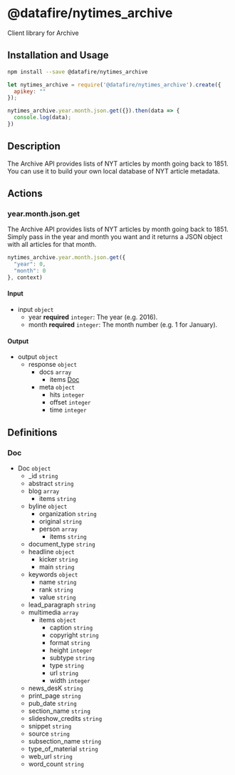 # @datafire/nytimes_archive

Client library for Archive

## Installation and Usage
```bash
npm install --save @datafire/nytimes_archive
```
```js
let nytimes_archive = require('@datafire/nytimes_archive').create({
  apikey: ""
});

nytimes_archive.year.month.json.get({}).then(data => {
  console.log(data);
})
```

## Description

The Archive API provides lists of NYT articles by month going back to 1851.  You can use it to build your own local database of NYT article metadata.

## Actions

### year.month.json.get
The Archive API provides lists of NYT articles by month going back to 1851.  Simply pass in the year and month you want and it returns a JSON object with all articles for that month.



```js
nytimes_archive.year.month.json.get({
  "year": 0,
  "month": 0
}, context)
```

#### Input
* input `object`
  * year **required** `integer`: The year (e.g. 2016).
  * month **required** `integer`: The month number (e.g. 1 for January).

#### Output
* output `object`
  * response `object`
    * docs `array`
      * items [Doc](#doc)
    * meta `object`
      * hits `integer`
      * offset `integer`
      * time `integer`



## Definitions

### Doc
* Doc `object`
  * _id `string`
  * abstract `string`
  * blog `array`
    * items `string`
  * byline `object`
    * organization `string`
    * original `string`
    * person `array`
      * items `string`
  * document_type `string`
  * headline `object`
    * kicker `string`
    * main `string`
  * keywords `object`
    * name `string`
    * rank `string`
    * value `string`
  * lead_paragraph `string`
  * multimedia `array`
    * items `object`
      * caption `string`
      * copyright `string`
      * format `string`
      * height `integer`
      * subtype `string`
      * type `string`
      * url `string`
      * width `integer`
  * news_desK `string`
  * print_page `string`
  * pub_date `string`
  * section_name `string`
  * slideshow_credits `string`
  * snippet `string`
  * source `string`
  * subsection_name `string`
  * type_of_material `string`
  * web_url `string`
  * word_count `string`


